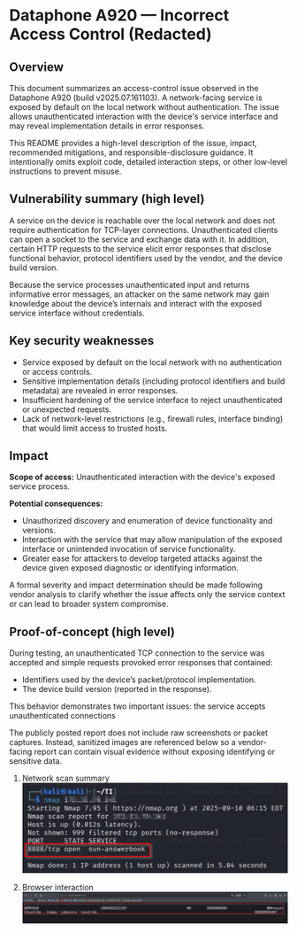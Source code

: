 # Dataphone A920 — Incorrect Access Control (Redacted)

## Overview

This document summarizes an access-control issue observed in the Dataphone A920 (build v2025.07.161103). A network-facing service is exposed by default on the local network without authentication. The issue allows unauthenticated interaction with the device's service interface and may reveal implementation details in error responses.

This README provides a high-level description of the issue, impact, recommended mitigations, and responsible-disclosure guidance. It intentionally omits exploit code, detailed interaction steps, or other low-level instructions to prevent misuse.

## Vulnerability summary (high level)

A service on the device is reachable over the local network and does not require authentication for TCP-layer connections. Unauthenticated clients can open a socket to the service and exchange data with it. In addition, certain HTTP requests to the service elicit error responses that disclose functional behavior, protocol identifiers used by the vendor, and the device build version.

Because the service processes unauthenticated input and returns informative error messages, an attacker on the same network may gain knowledge about the device’s internals and interact with the exposed service interface without credentials.

## Key security weaknesses

* Service exposed by default on the local network with no authentication or access controls.
* Sensitive implementation details (including protocol identifiers and build metadata) are revealed in error responses.
* Insufficient hardening of the service interface to reject unauthenticated or unexpected requests.
* Lack of network-level restrictions (e.g., firewall rules, interface binding) that would limit access to trusted hosts.

## Impact

**Scope of access:** Unauthenticated interaction with the device's exposed service process.

**Potential consequences:**

* Unauthorized discovery and enumeration of device functionality and versions.
* Interaction with the service that may allow manipulation of the exposed interface or unintended invocation of service functionality.
* Greater ease for attackers to develop targeted attacks against the device given exposed diagnostic or identifying information.

A formal severity and impact determination should be made following vendor analysis to clarify whether the issue affects only the service context or can lead to broader system compromise.

## Proof-of-concept (high level)

During testing, an unauthenticated TCP connection to the service was accepted and simple requests provoked error responses that contained:

* Identifiers used by the device’s packet/protocol implementation.
* The device build version (reported in the response).

This behavior demonstrates two important issues: the service accepts unauthenticated connections

The publicly posted report does not include raw screenshots or packet captures. Instead, sanitized images are referenced below so a vendor-facing report can contain visual evidence without exposing identifying or sensitive data.

1. Network scan summary
![alt text](<2025-10-26 14_36_14-Captura TPV3.png>)

2. Browser interaction
![alt text](image.png)